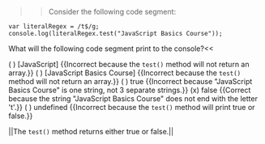 >>Consider the following code segment:

```
var literalRegex = /t$/g;
console.log(literalRegex.test("JavaScript Basics Course"));
```

What will the following code segment print to the console?<<

( ) [JavaScript] {{Incorrect because the `test()` method will not return an array.}}
( ) [JavaScript Basics Course] {{Incorrect because the `test()` method will not return an array.}}
( ) true {{Incorrect because "JavaScript Basics Course" is one string, not 3 separate strings.}}
(x) false {{Correct because the string "JavaScript Basics Course" does not end with the letter 't'.}}
( ) undefined {{Incorrect because the `test()` method will print true or false.}}

||The `test()` method returns either true or false.||